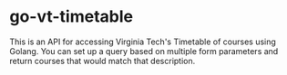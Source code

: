 # go-vt-timetable
This is an API for accessing Virginia Tech's Timetable of courses using Golang. You can set up a query based on multiple form parameters and return courses that would match that description.
